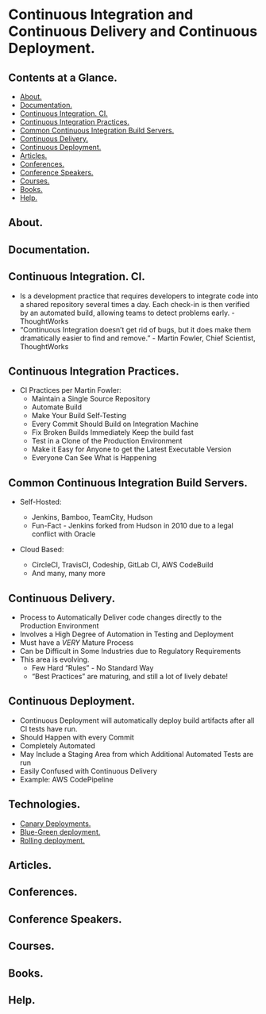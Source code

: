 # Continuous Integration and Continuous Delivery and Continuous Deployment.





## Contents at a Glance.
* [About.](#about)
* [Documentation.](#documentation)
* [Continuous Integration. CI.](#continuous-integration-ci)
* [Continuous Integration Practices.](#continuous-integration-practices)
* [Common Continuous Integration Build Servers.](#common-continuous-integration-build-servers)
* [Continuous Delivery.](#continuous-delivery)
* [Continuous Deployment.](#continuous-deployment)
* [Articles.](#articles)
* [Conferences.](#conferences)
* [Conference Speakers.](#conference-speakers)
* [Courses.](#courses)
* [Books.](#books)
* [Help.](#help)





## About.





## Documentation.





## Continuous Integration. CI.
* Is a development practice that requires developers to integrate code into a shared repository several times a day. 
  Each check-in is then verified by an automated build, allowing teams to detect problems early. - ThoughtWorks
* “Continuous Integration doesn’t get rid of bugs, but it does make them dramatically easier to find and remove.” - Martin 
  Fowler, Chief Scientist, ThoughtWorks





## Continuous Integration Practices.
* CI Practices per Martin Fowler:
  * Maintain a Single Source Repository
  * Automate Build
  * Make Your Build Self-Testing
  * Every Commit Should Build on Integration Machine
  * Fix Broken Builds Immediately Keep the build fast
  * Test in a Clone of the Production Environment
  * Make it Easy for Anyone to get the Latest Executable Version
  * Everyone Can See What is Happening
  
  
  
  
  
  
## Common Continuous Integration Build Servers.
* Self-Hosted:
  * Jenkins, Bamboo, TeamCity, Hudson
  * Fun-Fact - Jenkins forked from Hudson in 2010 due to a legal conflict with Oracle
  
* Cloud Based:
  * CircleCI, TravisCI, Codeship, GitLab CI, AWS CodeBuild
  * And many, many more
  
  
  
  
  
## Continuous Delivery.
* Process to Automatically Deliver code changes directly to the Production Environment
* Involves a High Degree of Automation in Testing and Deployment
* Must have a *VERY* Mature Process
* Can be Difficult in Some Industries due to Regulatory Requirements
* This area is evolving.
  * Few Hard “Rules” - No Standard Way
  * “Best Practices” are maturing, and still a lot of lively debate! 





## Continuous Deployment.
* Continuous Deployment will automatically deploy build artifacts after all CI tests have run.
* Should Happen with every Commit
* Completely Automated
* May Include a Staging Area from which Additional Automated Tests are run
* Easily Confused with Continuous Delivery
* Example: AWS CodePipeline




## Technologies.
* [Canary Deployments.](https://www.google.com/search?q=canary+deployments&oq=Canary+deployments&aqs=chrome.0.0l6.7275j0j7&sourceid=chrome&ie=UTF-8)
* [Blue-Green deployment.](https://www.google.com/search?newwindow=1&safe=active&sxsrf=ALeKk01vx7fsdPZAgxItklPzaPdZ_TXdXQ%3A1585307679825&ei=H-B9XsX5McTMUdqttLgE&q=blue%2Fgreen+deployment&oq=blue%2Fgreen+deployment&gs_l=psy-ab.3..35i39j0l2j0i20i263l2j0l3j0i203j0.989.2810..3601...0.2..0.106.903.10j1......0....1..gws-wiz.......0i71j0i22i30j0i333.EYzS1bOgy_A&ved=0ahUKEwiFhfaow7roAhVEZhQKHdoWDUcQ4dUDCAs&uact=5)
* [Rolling deployment.](https://www.google.com/search?newwindow=1&safe=active&sxsrf=ALeKk01nldH1RbOhJC6LDqsUhp9GNpZZIQ%3A1585308866615&ei=wuR9XrSUJYKWjLsPhOGj0As&q=rolling+deployment&oq=rolling+deployment&gs_l=psy-ab.3..35i39j0j0i20i263j0l7.21355.22044..22959...0.2..0.116.663.7j1......0....1..gws-wiz.......0i71j0i22i30j0i22i10i30j0i333.8whI2wzOzS4&ved=0ahUKEwi0_enex7roAhUCC2MBHYTwCLoQ4dUDCAs&uact=5)





## Articles.





## Conferences.





## Conference Speakers.





## Courses.





## Books.





## Help.
